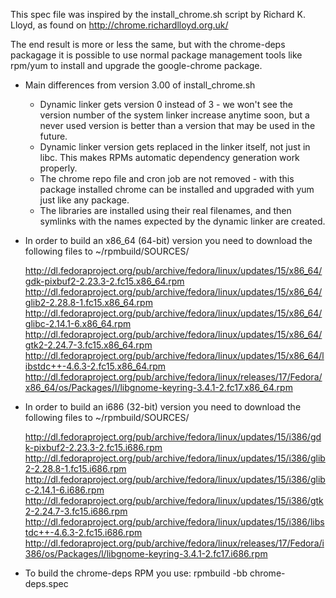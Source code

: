 This spec file was inspired by the install_chrome.sh script by Richard
K. Lloyd, as found on http://chrome.richardlloyd.org.uk/

The end result is more or less the same, but with the chrome-deps
packagage it is possible to use normal package management tools like
rpm/yum to install and upgrade the google-chrome package.

- Main differences from version 3.00 of install_chrome.sh
  * Dynamic linker gets version 0 instead of 3 - we won't see the
    version number of the system linker increase anytime soon, but a
    never used version is better than a version that may be used in
    the future.
  * Dynamic linker version gets replaced in the linker itself, not
    just in libc. This makes RPMs automatic dependency generation work
    properly.
  * The chrome repo file and cron job are not removed - with this
    package installed chrome can be installed and upgraded with yum
    just like any package.
  * The libraries are installed using their real filenames, and then
    symlinks with the names expected by the dynamic linker are
    created.

- In order to build an x86_64 (64-bit) version you need to download the
  following files to ~/rpmbuild/SOURCES/

  http://dl.fedoraproject.org/pub/archive/fedora/linux/updates/15/x86_64/gdk-pixbuf2-2.23.3-2.fc15.x86_64.rpm
  http://dl.fedoraproject.org/pub/archive/fedora/linux/updates/15/x86_64/glib2-2.28.8-1.fc15.x86_64.rpm
  http://dl.fedoraproject.org/pub/archive/fedora/linux/updates/15/x86_64/glibc-2.14.1-6.x86_64.rpm
  http://dl.fedoraproject.org/pub/archive/fedora/linux/updates/15/x86_64/gtk2-2.24.7-3.fc15.x86_64.rpm
  http://dl.fedoraproject.org/pub/archive/fedora/linux/updates/15/x86_64/libstdc++-4.6.3-2.fc15.x86_64.rpm
  http://dl.fedoraproject.org/pub/archive/fedora/linux/releases/17/Fedora/x86_64/os/Packages/l/libgnome-keyring-3.4.1-2.fc17.x86_64.rpm

- In order to build an i686 (32-bit) version you need to download the
  following files to ~/rpmbuild/SOURCES/

  http://dl.fedoraproject.org/pub/archive/fedora/linux/updates/15/i386/gdk-pixbuf2-2.23.3-2.fc15.i686.rpm
  http://dl.fedoraproject.org/pub/archive/fedora/linux/updates/15/i386/glib2-2.28.8-1.fc15.i686.rpm
  http://dl.fedoraproject.org/pub/archive/fedora/linux/updates/15/i386/glibc-2.14.1-6.i686.rpm
  http://dl.fedoraproject.org/pub/archive/fedora/linux/updates/15/i386/gtk2-2.24.7-3.fc15.i686.rpm
  http://dl.fedoraproject.org/pub/archive/fedora/linux/updates/15/i386/libstdc++-4.6.3-2.fc15.i686.rpm
  http://dl.fedoraproject.org/pub/archive/fedora/linux/releases/17/Fedora/i386/os/Packages/l/libgnome-keyring-3.4.1-2.fc17.i686.rpm

- To build the chrome-deps RPM you use:
  rpmbuild -bb chrome-deps.spec
